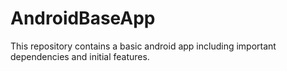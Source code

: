 # AndroidBaseApp
This repository contains a basic android app including important dependencies and initial features. 
